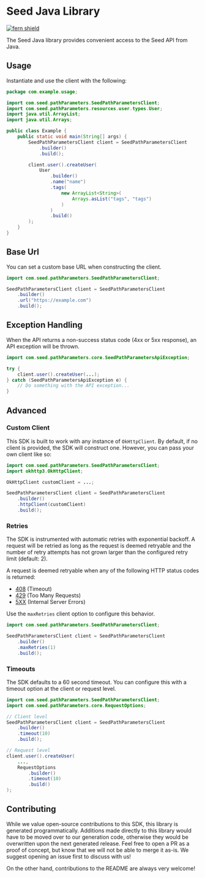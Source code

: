 # Seed Java Library

[![fern shield](https://img.shields.io/badge/%F0%9F%8C%BF-Built%20with%20Fern-brightgreen)](https://buildwithfern.com?utm_source=github&utm_medium=github&utm_campaign=readme&utm_source=Seed%2FJava)

The Seed Java library provides convenient access to the Seed API from Java.

## Usage

Instantiate and use the client with the following:

```java
package com.example.usage;

import com.seed.pathParameters.SeedPathParametersClient;
import com.seed.pathParameters.resources.user.types.User;
import java.util.ArrayList;
import java.util.Arrays;

public class Example {
    public static void main(String[] args) {
        SeedPathParametersClient client = SeedPathParametersClient
            .builder()
            .build();

        client.user().createUser(
            User
                .builder()
                .name("name")
                .tags(
                    new ArrayList<String>(
                        Arrays.asList("tags", "tags")
                    )
                )
                .build()
        );
    }
}
```

## Base Url

You can set a custom base URL when constructing the client.

```java
import com.seed.pathParameters.SeedPathParametersClient;

SeedPathParametersClient client = SeedPathParametersClient
    .builder()
    .url("https://example.com")
    .build();
```

## Exception Handling

When the API returns a non-success status code (4xx or 5xx response), an API exception will be thrown.

```java
import com.seed.pathParameters.core.SeedPathParametersApiException;

try {
    client.user().createUser(...);
} catch (SeedPathParametersApiException e) {
    // Do something with the API exception...
}
```

## Advanced

### Custom Client

This SDK is built to work with any instance of `OkHttpClient`. By default, if no client is provided, the SDK will construct one. 
However, you can pass your own client like so:

```java
import com.seed.pathParameters.SeedPathParametersClient;
import okhttp3.OkHttpClient;

OkHttpClient customClient = ...;

SeedPathParametersClient client = SeedPathParametersClient
    .builder()
    .httpClient(customClient)
    .build();
```

### Retries

The SDK is instrumented with automatic retries with exponential backoff. A request will be retried as long
as the request is deemed retryable and the number of retry attempts has not grown larger than the configured
retry limit (default: 2).

A request is deemed retryable when any of the following HTTP status codes is returned:

- [408](https://developer.mozilla.org/en-US/docs/Web/HTTP/Status/408) (Timeout)
- [429](https://developer.mozilla.org/en-US/docs/Web/HTTP/Status/429) (Too Many Requests)
- [5XX](https://developer.mozilla.org/en-US/docs/Web/HTTP/Status/500) (Internal Server Errors)

Use the `maxRetries` client option to configure this behavior.

```java
import com.seed.pathParameters.SeedPathParametersClient;

SeedPathParametersClient client = SeedPathParametersClient
    .builder()
    .maxRetries(1)
    .build();
```

### Timeouts

The SDK defaults to a 60 second timeout. You can configure this with a timeout option at the client or request level.

```java
import com.seed.pathParameters.SeedPathParametersClient;
import com.seed.pathParameters.core.RequestOptions;

// Client level
SeedPathParametersClient client = SeedPathParametersClient
    .builder()
    .timeout(10)
    .build();

// Request level
client.user().createUser(
    ...,
    RequestOptions
        .builder()
        .timeout(10)
        .build()
);
```

## Contributing

While we value open-source contributions to this SDK, this library is generated programmatically.
Additions made directly to this library would have to be moved over to our generation code,
otherwise they would be overwritten upon the next generated release. Feel free to open a PR as
a proof of concept, but know that we will not be able to merge it as-is. We suggest opening
an issue first to discuss with us!

On the other hand, contributions to the README are always very welcome!